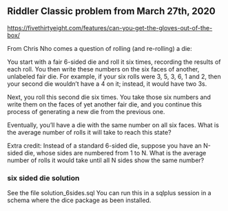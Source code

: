 ## Riddler Classic problem from March 27th, 2020 ##
https://fivethirtyeight.com/features/can-you-get-the-gloves-out-of-the-box/

From Chris Nho comes a question of rolling (and re-rolling) a die:

You start with a fair 6-sided die and roll it six times, recording the results of each roll. You then write these numbers on the six faces of another, unlabeled fair die. For example, if your six rolls were 3, 5, 3, 6, 1 and 2, then your second die wouldn’t have a 4 on it; instead, it would have two 3s.

Next, you roll this second die six times. You take those six numbers and write them on the faces of yet another fair die, and you continue this process of generating a new die from the previous one.

Eventually, you’ll have a die with the same number on all six faces. What is the average number of rolls it will take to reach this state?

Extra credit: Instead of a standard 6-sided die, suppose you have an N-sided die, whose sides are numbered from 1 to N. What is the average number of rolls it would take until all N sides show the same number?

### six sided die solution ###
See the file solution_6sides.sql
You can run this in a sqlplus session in a schema where the dice package as been installed.

